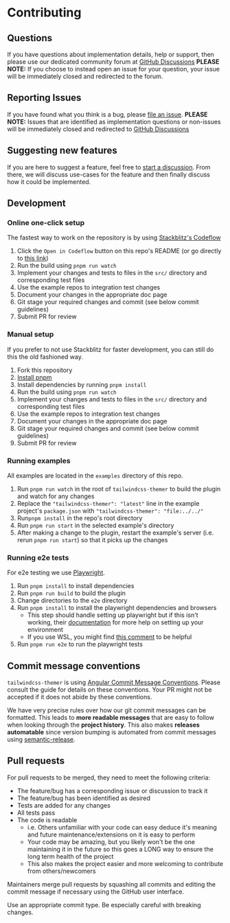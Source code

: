 # Contributing

## Questions

If you have questions about implementation details, help or support, then please use our dedicated community forum at [GitHub Discussions](https://github.com/RyanClementsHax/tailwindcss-themer/discussions) **PLEASE NOTE:** If you choose to instead open an issue for your question, your issue will be immediately closed and redirected to the forum.

## Reporting Issues

If you have found what you think is a bug, please [file an issue](https://github.com/RyanClementsHax/tailwindcss-themer/issues/new/choose). **PLEASE NOTE:** Issues that are identified as implementation questions or non-issues will be immediately closed and redirected to [GitHub Discussions](https://github.com/RyanClementsHax/tailwindcss-themer/discussions)

## Suggesting new features

If you are here to suggest a feature, feel free to [start a discussion](https://github.com/RyanClementsHax/tailwindcss-themer/discussions). From there, we will discuss use-cases for the feature and then finally discuss how it could be implemented.

## Development

### Online one-click setup

The fastest way to work on the repository is by using [Stackblitz's Codeflow](https://stackblitz.com/codeflow)

1. Click the `Open in Codeflow` button on this repo's README (or go directly to [this link](https:///pr.new/RyanClementsHax/tailwindcss-themer))
2. Run the build using `pnpm run watch`
3. Implement your changes and tests to files in the `src/` directory and corresponding test files
4. Use the example repos to integration test changes
5. Document your changes in the appropriate doc page
6. Git stage your required changes and commit (see below commit guidelines)
7. Submit PR for review

### Manual setup

If you prefer to not use Stackblitz for faster development, you can still do this the old fashioned way.

1. Fork this repository
2. [Install pnpm](https://pnpm.io/installation)
3. Install dependencies by running `pnpm install`
4. Run the build using `pnpm run watch`
5. Implement your changes and tests to files in the `src/` directory and corresponding test files
6. Use the example repos to integration test changes
7. Document your changes in the appropriate doc page
8. Git stage your required changes and commit (see below commit guidelines)
9. Submit PR for review

### Running examples

All examples are located in the `examples` directory of this repo.

1. Run `pnpm run watch` in the root of `tailwindcss-themer` to build the plugin and watch for any changes
2. Replace the `"tailwindcss-themer": "latest"` line in the example project's `package.json` with `"tailwindcss-themer": "file:../../"`
3. Run`pnpm install` in the repo's root directory
4. Run `pnpm run start` in the selected example's directory
5. After making a change to the plugin, restart the example's server (i.e. rerun `pnpm run start`) so that it picks up the changes

### Running e2e tests

For e2e testing we use [Playwright](https://playwright.dev/).

1. Run `pnpm install` to install dependencies
2. Run `pnpm run build` to build the plugin
3. Change directories to the `e2e` directory
4. Run `pnpm install` to install the playwright dependencies and browsers
   - This step should handle setting up playwright but if this isn't working, their [documentation](https://playwright.dev/python/docs/intro) for more help on setting up your environment
   - If you use WSL, you might find [this comment](https://github.com/microsoft/playwright/issues/13533#issuecomment-1098391029) to be helpful
5. Run `pnpm run e2e` to run the playwright tests

## Commit message conventions

`tailwindcss-themer` is using [Angular Commit Message Conventions](https://github.com/angular/angular/blob/main/CONTRIBUTING.md#-commit-message-format). Please consult the guide for details on these conventions. Your PR might not be accepted if it does not abide by these conventions.

We have very precise rules over how our git commit messages can be formatted. This leads to **more readable messages** that are easy to follow when looking through the **project history**. This also makes **releases automatable** since version bumping is automated from commit messages using [semantic-release](https://github.com/semantic-release/semantic-release).

## Pull requests

For pull requests to be merged, they need to meet the following criteria:

- The feature/bug has a corresponding issue or discussion to track it
- The feature/bug has been identified as desired
- Tests are added for any changes
- All tests pass
- The code is readable
  - i.e. Others unfamiliar with your code can easy deduce it's meaning and future maintenance/extensions on it is easy to perform
  - Your code may be amazing, but you likely won't be the one maintaining it in the future so this goes a LONG way to ensure the long term health of the project
  - This also makes the project easier and more welcoming to contribute from others/newcomers

Maintainers merge pull requests by squashing all commits and editing the commit message if necessary using the GitHub user interface.

Use an appropriate commit type. Be especially careful with breaking changes.
